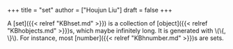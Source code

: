 +++
title = "set"
author = ["Houjun Liu"]
draft = false
+++

A [set]({{< relref "KBhset.md" >}}) is a collection of [object]({{< relref "KBhobjects.md" >}})s, which maybe infinitely long. It is generated with \\(\\{, \\}\\). For instance, most [number]({{< relref "KBhnumber.md" >}})s are sets.